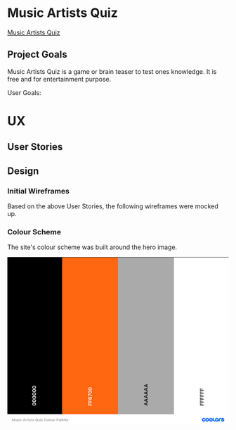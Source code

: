 # Music Artists Quiz

[Music Artists Quiz](https://michaelekoh1.github.io/maq/index.html)

## Project Goals
Music Artists Quiz is a game or brain teaser to test ones knowledge.  It is free and for entertainment purpose.


User Goals:



# UX
## User Stories



## Design
### Initial Wireframes
Based on the above User Stories, the following wireframes were mocked up.



### Colour Scheme

The site's colour scheme was built around the hero image.

![Music Artists Quiz Color Palette](screenshots/colour-palette.png)



